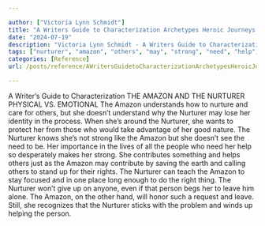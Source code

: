 ```yaml
---

author: ["Victoria Lynn Schmidt"]
title: "A Writers Guide to Characterization Archetypes Heroic Journeys and Other Elements of Dynamic Character Development - part0007_split_009.html"
date: "2024-07-19"
description: "Victoria Lynn Schmidt - A Writers Guide to Characterization Archetypes Heroic Journeys and Other Elements of Dynamic Character Development"
tags: ["nurturer", "amazon", "others", "may", "strong", "need", "help", "right", "person", "leave", "writer", "guide", "characterization", "physical", "v", "emotional", "understands", "nurture", "care", "understand", "lose", "identity", "process", "around", "want"]
categories: [Reference]
url: /posts/reference/AWritersGuidetoCharacterizationArchetypesHeroicJourneysandOtherElementsofDynamicCharacterDevelopment-part0007split009html

---
```



A Writer’s Guide to Characterization
 THE AMAZON AND THE NURTURER
PHYSICAL VS. EMOTIONAL
The Amazon understands how to nurture and care for others, but she doesn’t understand why the Nurturer may lose her identity in the process. When she’s around the Nurturer, she wants to protect her from those who would take advantage of her good nature.
The Nurturer knows she’s not strong like the Amazon but she doesn’t see the need to be. Her importance in the lives of all the people who need her help so desperately makes her strong. She contributes something and helps others just as the Amazon may contribute by saving the earth and calling others to stand up for their rights.
The Nurturer can teach the Amazon to stay focused and in one place long enough to do the right thing. The Nurturer won’t give up on anyone, even if that person begs her to leave him alone.
The Amazon, on the other hand, will honor such a request and leave. Still, she recognizes that the Nurturer sticks with the problem and winds up helping the person.
